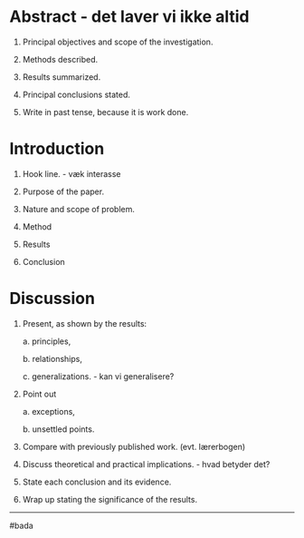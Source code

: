 # Abstract - det laver vi ikke altid

1.  Principal objectives and scope of the investigation.

2.  Methods described.

3.  Results summarized.

4.  Principal conclusions stated.

5.  Write in past tense, because it is work done.

# Introduction

1.  Hook line. - væk interasse

2.  Purpose of the paper.

3.  Nature and scope of problem.

4.  Method

5.  Results

6.  Conclusion

# Discussion

1.  Present, as shown by the results:

    a.  principles,

    b.  relationships,

    c.  generalizations. - kan vi generalisere?

2.  Point out

    a.  exceptions,

    b.  unsettled points.

3.  Compare with previously published work. (evt. lærerbogen)

4.  Discuss theoretical and practical implications. - hvad betyder det?

5.  State each conclusion and its evidence.

6.  Wrap up stating the significance of the results.
---
#bada

